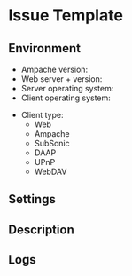 # Issue Template
<!--
1. Delete any not relevant section in this template.
2. Before posting any issue, please try to reproduce with latest `develop` branch. Development is quite active and your issue may already have a fix pending for next version. No issue will be considered before confirmation on the `develop` branch.
3. Don't worry for text between `<!--` and `--\>`, it will be automatically removed from the output.
-->

## Environment

* Ampache version:
* Web server + version:
* Server operating system:
* Client operating system:

<!-- Keep only the affected clients in the list below. Add client application name and version on the right of the client type you use. -->

* Client type:
  * Web
  * Ampache
  * SubSonic
  * DAAP
  * UPnP
  * WebDAV

## Settings

<!-- Put here a description of your settings or attach ampache.cfg.php after removing sensitive information (server host, database connection...) -->

## Description

<!-- Put here the bug/feature description and how to reproduce/integrate it. -->

## Logs

<!-- [Ampache logs](https://github.com/ampache/ampache/wiki/Troubleshooting#enable-logging) and web server access/error logs in attached files. Please also add client application logs if appropriate. -->
